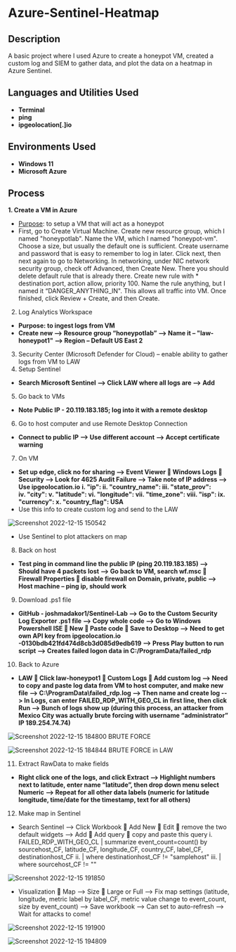 # Azure-Sentinel-Heatmap

<h2>Description</h2>
A basic project where I used Azure to create a honeypot VM, created a custom log and SIEM to gather data, and plot the data on a heatmap in Azure Sentinel.
<br />


<h2>Languages and Utilities Used</h2>

- <b>Terminal</b> 
- <b>ping</b> 
- <b>ipgeolocation[.]io</b> 

<h2>Environments Used </h2>

- <b>Windows 11</b>
- <b>Microsoft Azure</b>

<h2>Process</h2> 

<b>1. Create a VM in Azure</b>
- <u>Purpose</u>: to setup a VM that will act as a honeypot
- First, go to Create Virtual Machine. Create new resource group, which I named "honeypotlab". Name the VM, which I named "honeypot-vm". Choose a size, but usually the default one is sufficient. Create username and password that is easy to remember to log in later. Click next, then next again to go to Networking. In networking, under NIC network security group, check off Advanced, then Create New. There you should delete default rule that is already there. Create new rule with * destination port, action allow, priority 100. Name the rule anything, but I named it “DANGER_ANYTHING_IN". This allows all traffic into VM. Once finished, click Review + Create, and then Create.
2. Log Analytics Workspace
- <b>Purpose: to ingest logs from VM</b>
- <b>Create new --> Resource group “honeypotlab” --> Name it – "law-honeypot1" --> Region – Default US East 2</b>
3.	Security Center (Microsoft Defender for Cloud) – enable ability to gather logs from VM to LAW
4.	Setup Sentinel
- <b>Search Microsoft Sentinel --> Click LAW where all logs are --> Add</b>
5.	Go back to VMs
- <b>Note Public IP - 20.119.183.185; log into it with a remote desktop</b>
6.	Go to host computer and use Remote Desktop Connection
- <b>Connect to public IP --> Use different account --> Accept certificate warning</b>
7.	On VM
- <b>Set up edge, click no for sharing --> Event Viewer  Windows Logs  Security --> Look for 4625 Audit Failure --> Take note of IP address --> Use ipgeolocation.io</b>
<b>i.	"ip": 
ii.	"country_name": 
iii.	"state_prov":  
iv.	"city": 
v.	"latitude": 
vi.	"longitude": 
vii.	"time_zone": 
viii.	"isp": 
ix.	"currency": 
x.	"country_flag": USA</b>
- Use this info to create custom log and send to the LAW

![Screenshot 2022-12-15 150542](https://user-images.githubusercontent.com/114617963/207998455-8c8c6f08-8cba-4c0c-b3f6-872a8393d82e.png)

- Use Sentinel to plot attackers on map
8.	Back on host
- <b>Test ping in command line the public IP (ping 20.119.183.185) --> Should have 4 packets lost --> Go back to VM, search wf.msc  Firewall Properties  disable firewall on Domain, private, public --> Host machine – ping ip, should work</b>
9.	Download .ps1 file
- <b>GitHub - joshmadakor1/Sentinel-Lab --> Go to the Custom Security Log Exporter .ps1 file --> Copy whole code --> Go to Windows Powershell ISE  New  Paste code  Save to Desktop --> Need to get own API key from ipgeolocation.io -0130bdb421fd474d8cb3d085d9edb619 --> Press Play button to run script --> Creates failed logon data in C:/ProgramData/failed_rdp</b>
10.	Back to Azure
- <b>LAW  Click law-honeypot1  Custom Logs  Add custom log --> Need to copy and paste log data from VM to host computer, and make new file --> C:\ProgramData\failed_rdp.log --> Then name and create log --> In Logs, can enter FAILED_RDP_WITH_GEO_CL in first line, then click Run --> Bunch of logs show up (during this process, an attacker from Mexico City was actually brute forcing with username “administrator” IP 189.254.74.74)</b>

![Screenshot 2022-12-15 184800 BRUTE FORCE](https://user-images.githubusercontent.com/114617963/207998335-3b68b5f5-ade6-4823-8484-66d2819bc267.png)

![Screenshot 2022-12-15 184844 BRUTE FORCE in LAW](https://user-images.githubusercontent.com/114617963/207998326-7c80b34c-654f-442b-91f1-17637e4f6550.png)


11.	Extract RawData to make fields
- <b>Right click one of the logs, and click Extract --> Highlight numbers next to latitude, enter name “latitude”, then drop down menu select Numeric --> Repeat for all other data labels (numeric for latitude longitude, time/date for the timestamp, text for all others)</b>
12.	Make map in Sentinel
- Search Sentinel --> Click Workbook  Add New  Edit  remove the two default widgets --> Add  Add query  copy and paste this query
i.	FAILED_RDP_WITH_GEO_CL | summarize event_count=count() by sourcehost_CF, latitude_CF, longitude_CF, country_CF, label_CF, destinationhost_CF
ii.	| where destinationhost_CF != "samplehost"
iii.	| where sourcehost_CF != ""

![Screenshot 2022-12-15 191850](https://user-images.githubusercontent.com/114617963/207998220-41556d19-5745-46cb-a322-0718db013567.png)

- Visualization  Map --> Size  Large or Full --> Fix map settings (latitude, longitude, metric label by label_CF, metric value change to event_count, size by event_count) --> Save workbook --> Can set to auto-refresh --> Wait for attacks to come!


![Screenshot 2022-12-15 191900](https://user-images.githubusercontent.com/114617963/207998156-c00be791-304e-4164-87bb-7661f77dcf15.png)

![Screenshot 2022-12-15 194809](https://user-images.githubusercontent.com/114617963/207998110-c2f909d5-403d-4cdd-a831-8ebf5ae94642.png)


<!--
 ```diff
- text in red
+ text in green
! text in orange
# text in gray
@@ text in purple (and bold)@@
```
--!>
